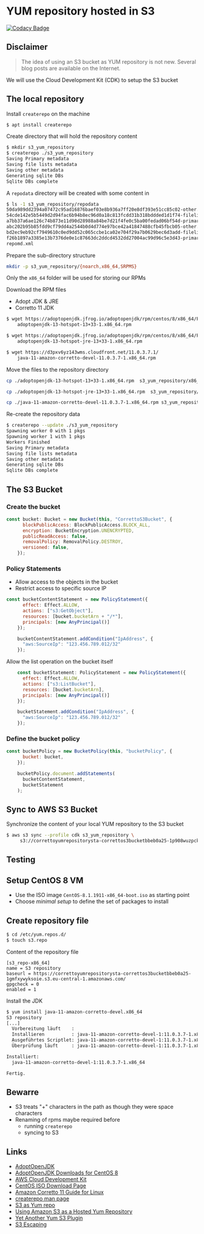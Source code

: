 <!-- markdownlint-disable MD012 MD014 -->
# YUM repository hosted in S3

[![Codacy Badge](https://api.codacy.com/project/badge/Grade/35fc9af4fb4a492f8f4686469999b527)](https://app.codacy.com/manual/stefan_20/s3_yum_repository?utm_source=github.com&utm_medium=referral&utm_content=stefanfreitag/s3_yum_repository&utm_campaign=Badge_Grade_Settings)



## Disclaimer

>The idea of using an S3 bucket as YUM repository is not new. Several blog posts are available on the Internet.

We will use the Cloud Development Kit (CDK)  to setup the S3 bucket



## The local repository

Install `createrepo` on the machine

```bash
$ apt install createrepo
```

Create directory that will hold the repository content

```bash
$ mkdir s3_yum_repository
$ createrepo ./s3_yum_repository
Saving Primary metadata
Saving file lists metadata
Saving other metadata
Generating sqlite DBs
Sqlite DBs complete
```


A `repodata` directory will be created with some content in

```bash
$ ls -1 s3_yum_repository/repodata
50da989dd2394a07472c95ad16876baef03e8b936a7ff20e8df393e51cc85c02-other.sqlite.bz2
54cde142e5b5449d2d94fac6b94b8ec96d0a18c813fcdd31b318bddded1d1f74-filelists.xml.gz
a7bb37a6ae126c74b873e11d90d28988a84be7d21f4fe0c5ba00fedad06bf54d-primary.xml.gz
abc202b95b85fdd9cf79dd4a2544b0d4d774e97bce42a41847488cfb45fbcb05-other.xml.gz
bd2ec9eb92cf7949610c0ed9dd52c065ccbe1ca02e704f29a7b0629bec6d3add-filelists.sqlite.bz2
f26b1897a3385e13b7376de0e1c87663dc2ddcd4532dd27004ac99d96c5e3d43-primary.sqlite.bz2
repomd.xml
```


Prepare the sub-directory structure

```bash
mkdir -p s3_yum_repository/{noarch,x86_64,SRPMS}
```

Only the `x86_64` folder will be used for storing our RPMs


Download the RPM files

* Adopt JDK & JRE
* Corretto 11 JDK

```bash
$ wget https://adoptopenjdk.jfrog.io/adoptopenjdk/rpm/centos/8/x86_64/Packages/
    adoptopenjdk-13-hotspot-13+33-1.x86_64.rpm

$ wget https://adoptopenjdk.jfrog.io/adoptopenjdk/rpm/centos/8/x86_64/Packages/
    adoptopenjdk-13-hotspot-jre-13+33-1.x86_64.rpm

$ wget https://d3pxv6yz143wms.cloudfront.net/11.0.3.7.1/
    java-11-amazon-corretto-devel-11.0.3.7-1.x86_64.rpm
```


Move the files to the repository directory

```bash
cp ./adoptopenjdk-13-hotspot-13+33-1.x86_64.rpm  s3_yum_repository/x86_64

cp ./adoptopenjdk-13-hotspot-jre-13+33-1.x86_64.rpm  s3_yum_repository/x86_64

cp ./java-11-amazon-corretto-devel-11.0.3.7-1.x86_64.rpm s3_yum_repository/x86_64
```


Re-create the repository data

```bash
$ createrepo --update ./s3_yum_repository
Spawning worker 0 with 1 pkgs
Spawning worker 1 with 1 pkgs
Workers Finished
Saving Primary metadata
Saving file lists metadata
Saving other metadata
Generating sqlite DBs
Sqlite DBs complete
```



## The S3 Bucket

### Create the bucket
  
```javascript
const bucket: Bucket = new Bucket(this, "CorrettoS3Bucket", {
      blockPublicAccess: BlockPublicAccess.BLOCK_ALL,
      encryption: BucketEncryption.UNENCRYPTED,
      publicReadAccess: false,
      removalPolicy: RemovalPolicy.DESTROY,
      versioned: false,
    });
```


### Policy Statements

* Allow access to the objects in the bucket
* Restrict access to specific source IP

```javascript
const bucketContentStatement = new PolicyStatement({
      effect: Effect.ALLOW,
      actions: ["s3:GetObject"],
      resources: [bucket.bucketArn + "/*"],
      principals: [new AnyPrincipal()]
    });

    bucketContentStatement.addCondition("IpAddress", {
      "aws:SourceIp": "123.456.789.012/32"
    });
```


Allow the list operation on the bucket itself

```javascript
    const bucketStatement: PolicyStatement = new PolicyStatement({
      effect: Effect.ALLOW,
      actions: ["s3:ListBucket"],
      resources: [bucket.bucketArn],
      principals: [new AnyPrincipal()]
    });

    bucketStatement.addCondition("IpAddress", {
      "aws:SourceIp": "123.456.789.012/32"
    });
```


### Define the bucket policy

```javascript
const bucketPolicy = new BucketPolicy(this, "bucketPolicy", {
      bucket: bucket,
    });

    bucketPolicy.document.addStatements(
      bucketContentStatement,
      bucketStatement
    );
```



## Sync to AWS S3 Bucket

Synchronize the content of your local YUM repository to the S3 bucket

```bash
$ aws s3 sync --profile cdk s3_yum_repository \
     s3://correttoyumrepositorysta-correttos3bucketbbeb0a25-1p908wuzpckvj  
```



## Testing


## Setup CentOS 8 VM

* Use the ISO image `CentOS-8.1.1911-x86_64-boot.iso` as starting point
* Choose _minimal setup_ to define the set of packages to install


## Create repository file

```bash
$ cd /etc/yum.repos.d/
$ touch s3.repo
```

Content of the repository file

```
[s3_repo-x86_64]
name = S3 repository
baseurl = https://correttoyumrepositorysta-correttos3bucketbbeb0a25-1gmfxywyksoie.s3.eu-central-1.amazonaws.com/
gpgcheck = 0
enabled = 1
```


Install the JDK

```bash
$ yum install java-11-amazon-corretto-devel.x86_64
S3 repository                                                                                                     16 kB/s | 2.9 kB     00:00
[...]
  Vorbereitung läuft    :                                                                                                                    1/1
  Installieren          : java-11-amazon-corretto-devel-1:11.0.3.7-1.x86_64                                                                  1/1
  Ausgeführtes Scriptlet: java-11-amazon-corretto-devel-1:11.0.3.7-1.x86_64                                                                  1/1
  Überprüfung läuft     : java-11-amazon-corretto-devel-1:11.0.3.7-1.x86_64                                                                  1/1

Installiert:
  java-11-amazon-corretto-devel-1:11.0.3.7-1.x86_64

Fertig.
```


## Bewarre

* S3 treats "+" characters in the path as though they were space characters
* Renaming of rpms maybe required before
  * running `createrepo`
  * syncing to S3



## Links

* [AdoptOpenJDK](https://adoptopenjdk.net/)
* [AdoptOpenJDK Downloads for CentOS 8](https://adoptopenjdk.jfrog.io/adoptopenjdk/rpm/centos/8/x86_64/Packages/)
* [AWS Cloud Development Kit](https://github.com/aws/aws-cdk)
* [CentOS ISO Download Page](https://wiki.centos.org/Download)
* [Amazon Corretto 11 Guide for Linux](https://docs.aws.amazon.com/corretto/latest/corretto-11-ug/linux-info.html)
* [createrepo man page](https://linux.die.net/man/8/createrepo)
* [S3 as Yum repo](https://gist.github.com/phrawzty/ca3453addc92a13a9c19)
* [Using Amazon S3 as a Hosted Yum Repository](https://www.rightbrainnetworks.com/2015/01/09/using-amazon-s3-as-a-hosted-yum-repository/)
* [Yet Another Yum S3 Plugin](https://github.com/henrysher/cob)
* [S3 Escaping](https://stackoverflow.com/questions/38282932/amazon-s3-url-being-encoded-to-2)